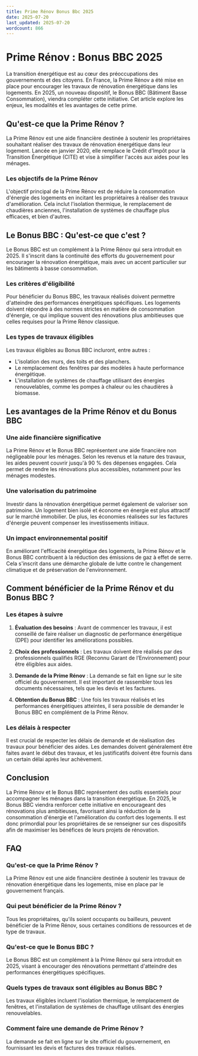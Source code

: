 ```yaml
---
title: Prime Rénov Bonus Bbc 2025
date: 2025-07-20
last_updated: 2025-07-20
wordcount: 866
---
```


# Prime Rénov : Bonus BBC 2025

La transition énergétique est au cœur des préoccupations des gouvernements et des citoyens. En France, la Prime Rénov a été mise en place pour encourager les travaux de rénovation énergétique dans les logements. En 2025, un nouveau dispositif, le Bonus BBC (Bâtiment Basse Consommation), viendra compléter cette initiative. Cet article explore les enjeux, les modalités et les avantages de cette prime.

## Qu'est-ce que la Prime Rénov ?

La Prime Rénov est une aide financière destinée à soutenir les propriétaires souhaitant réaliser des travaux de rénovation énergétique dans leur logement. Lancée en janvier 2020, elle remplace le Crédit d'Impôt pour la Transition Énergétique (CITE) et vise à simplifier l'accès aux aides pour les ménages.

### Les objectifs de la Prime Rénov

L'objectif principal de la Prime Rénov est de réduire la consommation d'énergie des logements en incitant les propriétaires à réaliser des travaux d'amélioration. Cela inclut l'isolation thermique, le remplacement de chaudières anciennes, l'installation de systèmes de chauffage plus efficaces, et bien d'autres.

## Le Bonus BBC : Qu'est-ce que c'est ?

Le Bonus BBC est un complément à la Prime Rénov qui sera introduit en 2025. Il s'inscrit dans la continuité des efforts du gouvernement pour encourager la rénovation énergétique, mais avec un accent particulier sur les bâtiments à basse consommation.

### Les critères d'éligibilité

Pour bénéficier du Bonus BBC, les travaux réalisés doivent permettre d'atteindre des performances énergétiques spécifiques. Les logements doivent répondre à des normes strictes en matière de consommation d'énergie, ce qui implique souvent des rénovations plus ambitieuses que celles requises pour la Prime Rénov classique.

### Les types de travaux éligibles

Les travaux éligibles au Bonus BBC incluront, entre autres :

- L'isolation des murs, des toits et des planchers.
- Le remplacement des fenêtres par des modèles à haute performance énergétique.
- L'installation de systèmes de chauffage utilisant des énergies renouvelables, comme les pompes à chaleur ou les chaudières à biomasse.

## Les avantages de la Prime Rénov et du Bonus BBC

### Une aide financière significative

La Prime Rénov et le Bonus BBC représentent une aide financière non négligeable pour les ménages. Selon les revenus et la nature des travaux, les aides peuvent couvrir jusqu'à 90 % des dépenses engagées. Cela permet de rendre les rénovations plus accessibles, notamment pour les ménages modestes.

### Une valorisation du patrimoine

Investir dans la rénovation énergétique permet également de valoriser son patrimoine. Un logement bien isolé et économe en énergie est plus attractif sur le marché immobilier. De plus, les économies réalisées sur les factures d'énergie peuvent compenser les investissements initiaux.

### Un impact environnemental positif

En améliorant l'efficacité énergétique des logements, la Prime Rénov et le Bonus BBC contribuent à la réduction des émissions de gaz à effet de serre. Cela s'inscrit dans une démarche globale de lutte contre le changement climatique et de préservation de l'environnement.

## Comment bénéficier de la Prime Rénov et du Bonus BBC ?

### Les étapes à suivre

1. **Évaluation des besoins** : Avant de commencer les travaux, il est conseillé de faire réaliser un diagnostic de performance énergétique (DPE) pour identifier les améliorations possibles.

2. **Choix des professionnels** : Les travaux doivent être réalisés par des professionnels qualifiés RGE (Reconnu Garant de l’Environnement) pour être éligibles aux aides.

3. **Demande de la Prime Rénov** : La demande se fait en ligne sur le site officiel du gouvernement. Il est important de rassembler tous les documents nécessaires, tels que les devis et les factures.

4. **Obtention du Bonus BBC** : Une fois les travaux réalisés et les performances énergétiques atteintes, il sera possible de demander le Bonus BBC en complément de la Prime Rénov.

### Les délais à respecter

Il est crucial de respecter les délais de demande et de réalisation des travaux pour bénéficier des aides. Les demandes doivent généralement être faites avant le début des travaux, et les justificatifs doivent être fournis dans un certain délai après leur achèvement.

## Conclusion

La Prime Rénov et le Bonus BBC représentent des outils essentiels pour accompagner les ménages dans la transition énergétique. En 2025, le Bonus BBC viendra renforcer cette initiative en encourageant des rénovations plus ambitieuses, favorisant ainsi la réduction de la consommation d'énergie et l'amélioration du confort des logements. Il est donc primordial pour les propriétaires de se renseigner sur ces dispositifs afin de maximiser les bénéfices de leurs projets de rénovation.

## FAQ

### Qu'est-ce que la Prime Rénov ?

La Prime Rénov est une aide financière destinée à soutenir les travaux de rénovation énergétique dans les logements, mise en place par le gouvernement français.

### Qui peut bénéficier de la Prime Rénov ?

Tous les propriétaires, qu'ils soient occupants ou bailleurs, peuvent bénéficier de la Prime Rénov, sous certaines conditions de ressources et de type de travaux.

### Qu'est-ce que le Bonus BBC ?

Le Bonus BBC est un complément à la Prime Rénov qui sera introduit en 2025, visant à encourager des rénovations permettant d'atteindre des performances énergétiques spécifiques.

### Quels types de travaux sont éligibles au Bonus BBC ?

Les travaux éligibles incluent l'isolation thermique, le remplacement de fenêtres, et l'installation de systèmes de chauffage utilisant des énergies renouvelables.

### Comment faire une demande de Prime Rénov ?

La demande se fait en ligne sur le site officiel du gouvernement, en fournissant les devis et factures des travaux réalisés.